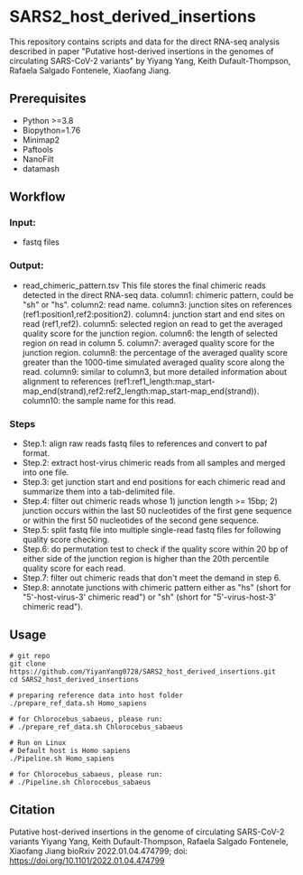 # SARS2_host_derived_insertions
This repository contains scripts and data for the direct RNA-seq analysis described in paper "Putative host-derived insertions in the genomes of circulating SARS-CoV-2 variants" by Yiyang Yang, Keith Dufault-Thompson, Rafaela Salgado Fontenele, Xiaofang Jiang.

## Prerequisites
- Python >=3.8
- Biopython=1.76
- Minimap2
- Paftools
- NanoFilt 
- datamash

## Workflow
### Input:
- fastq files
### Output:
- read_chimeric_pattern.tsv
This file stores the final chimeric reads detected in the direct RNA-seq data.
column1: chimeric pattern, could be "sh" or "hs".
column2: read name.
column3: junction sites on references (ref1:position1,ref2:position2).
column4: junction start and end sites on read (ref1,ref2).
column5: selected region on read to get the averaged quality score for the junction region.
column6: the length of selected region on read in column 5.
column7: averaged quality score for the junction region.
column8: the percentage of the averaged quality score greater than the 1000-time simulated averaged quality score along the read.
column9: similar to column3, but more detailed information about alignment to references (ref1:ref1_length:map_start-map_end(strand),ref2:ref2_length:map_start-map_end(strand)).
column10: the sample name for this read.

### Steps
- Step.1: align raw reads fastq files to references and convert to paf format.
- Step.2: extract host-virus chimeric reads from all samples and merged into one file.
- Step.3: get junction start and end positions for each chimeric read and summarize them into a tab-delimited file.
- Step.4: filter out chimeric reads whose 1) junction length >= 15bp; 2) junction occurs within the last 50 nucleotides of the first gene sequence or within the first 50 nucleotides of the second gene sequence.
- Step.5: split fastq file into multiple single-read fastq files for following quality score checking.
- Step.6: do permutation test to check if the quality score within 20 bp of either side of the junction region is higher than the 20th percentile quality score for each read.
- Step.7: filter out chimeric reads that don't meet the demand in step 6.
- Step.8: annotate junctions with chimeric pattern either as "hs" (short for "5'-host-virus-3' chimeric read") or "sh" (short for "5'-virus-host-3' chimeric read").

## Usage
```
# git repo
git clone https://github.com/YiyanYang0728/SARS2_host_derived_insertions.git
cd SARS2_host_derived_insertions

# preparing reference data into host folder
./prepare_ref_data.sh Homo_sapiens

# for Chlorocebus_sabaeus, please run:
# ./prepare_ref_data.sh Chlorocebus_sabaeus

# Run on Linux
# Default host is Homo sapiens
./Pipeline.sh Homo_sapiens

# for Chlorocebus_sabaeus, please run:
# ./Pipeline.sh Chlorocebus_sabaeus

```

## Citation
Putative host-derived insertions in the genome of circulating SARS-CoV-2 variants
Yiyang Yang, Keith Dufault-Thompson, Rafaela Salgado Fontenele, Xiaofang Jiang
bioRxiv 2022.01.04.474799; doi: https://doi.org/10.1101/2022.01.04.474799
